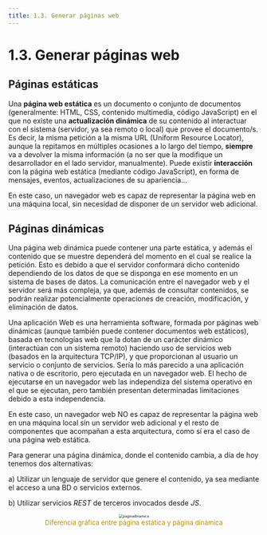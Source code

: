 ```yaml
---
title: 1.3. Generar páginas web
---
```

# 1.3. Generar páginas web

## Páginas estáticas
Una **página web estática** es un documento o conjunto de documentos (generalmente: HTML, CSS, contenido multimedia, código JavaScript) en el que no existe una **actualización dinámica** de su contenido al interactuar con el sistema (servidor, ya sea remoto o local) que provee el documento/s. Es decir, la misma petición a la misma URL (Uniform Resource Locator), aunque la repitamos en múltiples ocasiones a lo largo del tiempo, **siempre** va a devolver la misma información (a no ser que la modifique un desarrollador en el lado servidor, manualmente). Puede existir **interacción** con la página web estática (mediante código JavaScript), en forma de mensajes, eventos, actualizaciones de su apariencia...

En este caso, un navegador web es capaz de representar la página web en una máquina local, sin necesidad de disponer de un servidor web adicional.

## Páginas dinámicas
Una página web dinámica puede contener una parte estática, y además el contenido que se muestre dependerá del momento en el cual se realice la petición. Esto es debido a que el servidor conformará dicho contenido dependiendo de los datos de que se disponga en ese momento en un sistema de bases de datos. La comunicación entre el navegador web y el servidor será más compleja, ya que, además de consultar contenidos, se podrán realizar potencialmente operaciones de creación, modificación, y eliminación de datos.

Una aplicación Web es una herramienta software, formada por páginas web dinámicas (aunque también puede contener documentos web estáticos), basada en tecnologías web que la dotan de un carácter dinámico (interactúan con un sistema remoto) haciendo uso de servicios web (basados en la arquitectura TCP/IP), y que proporcionan al usuario un servicio o conjunto de servicios. Sería lo más parecido a una aplicación nativa o de escritorio, pero ejecutada en un navegador web. El hecho de ejecutarse en un navegador web las independiza del sistema operativo en el que se ejecutan, pero también presentan determinadas limitaciones debido a esta independencia.

En este caso, un navegador web NO es capaz de representar la página web en una máquina local sin un servidor web adicional y el resto de componentes que acompañan a esta arquitectura, como sí era el caso de una página web estática.

Para generar una página dinámica, donde el contenido cambia, a día de hoy tenemos dos alternativas:

a) Utilizar un lenguaje de servidor que genere el contenido, ya sea mediante el acceso a una BD o servicios externos.

b) Utilizar servicios *REST* de terceros invocados desde *JS*.

<div style="text-align: center;"><figure><img src="../../img/ut01/paginadinamica.png" alt="paginadinamica" style="zoom:50%;" /><figcaption style="font-size: 13px; color: #bd8f04;">Diferencia gráfica entre página estática y página dinámica</figcaption></figure></div>



